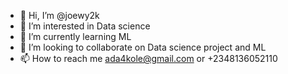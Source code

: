 - 👋 Hi, I’m @joewy2k
- 👀 I’m interested in Data science
- 🌱 I’m currently learning ML
- 💞️ I’m looking to collaborate on Data science project and ML
- 📫 How to reach me ada4kole@gmail.com or +2348136052110
<!---
joewy2k/joewy2k is a ✨ special ✨ repository because its `README.md` (this file) appears on your GitHub profile.
You can click the Preview link to take a look at your changes.
--->
